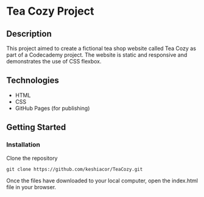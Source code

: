 # Tea Cozy Project

## Description

This project aimed to create a fictional tea shop website called Tea Cozy as part of a Codecademy project. The website is static and responsive and demonstrates the use of CSS flexbox.

## Technologies

- HTML
- CSS
- GitHub Pages (for publishing)

## Getting Started

### Installation

Clone the repository

```
git clone https://github.com/keshiacor/TeaCozy.git
```

Once the files have downloaded to your local computer, open the index.html file in your browser.